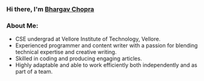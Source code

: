 ### Hi there, I'm [Bhargav Chopra](https://choprabhargav82.github.io)  


### About Me:
- CSE undergrad at Vellore Institute of Technology, Vellore.
- Experienced programmer and content writer with a passion for blending technical expertise and creative writing.
- Skilled in coding and producing engaging articles.
- Highly adaptable and able to work efficiently both independently and as part of a team.










<!--

- 🔭 I’m currently working on ...
- 🌱 I’m currently learning ...
- 👯 I’m looking to collaborate on ...
- 🤔 I’m looking for help with ...
- 💬 Ask me about ...
- 📫 How to reach me: ...
- 😄 Pronouns: ...
- ⚡ Fun fact: ...
-->
